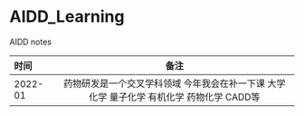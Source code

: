 # AIDD_Learning
AIDD notes


| 时间       |        备注 |
| :--------- | :--: | 
|2022-01|药物研发是一个交叉学科领域 今年我会在补一下课 大学化学 量子化学 有机化学 药物化学 CADD等||
